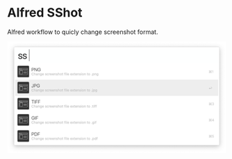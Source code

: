 # Alfred SShot

Alfred workflow to quicly change screenshot format.

![Alfred SShot screenshot](screenshot.png)
